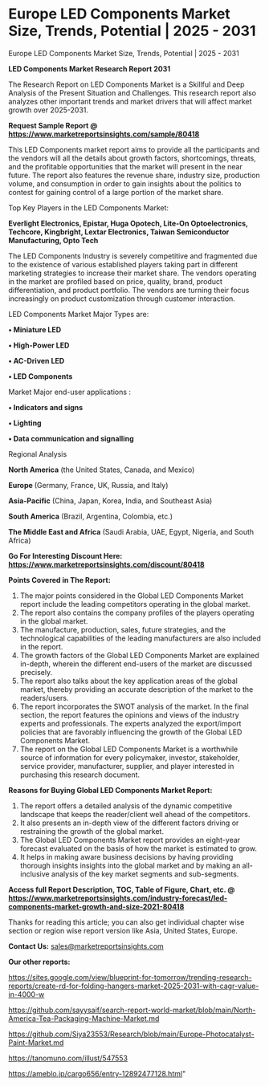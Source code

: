 # Europe LED Components Market Size, Trends, Potential | 2025 - 2031
Europe LED Components Market Size, Trends, Potential | 2025 - 2031

<strong>LED Components Market Research Report 2031</strong>

The Research Report on LED Components Market is a Skillful and Deep Analysis of the Present Situation and Challenges. This research report also analyzes other important trends and market drivers that will affect market growth over 2025-2031.

<strong>Request Sample Report @ <a href=https://www.marketreportsinsights.com/sample/80418>https://www.marketreportsinsights.com/sample/80418</a></strong>

This LED Components market report aims to provide all the participants and the vendors will all the details about growth factors, shortcomings, threats, and the profitable opportunities that the market will present in the near future. The report also features the revenue share, industry size, production volume, and consumption in order to gain insights about the politics to contest for gaining control of a large portion of the market share.

Top Key Players in the LED Components Market:

<strong>Everlight Electronics, Epistar, Huga Opotech, Lite-On Optoelectronics, Techcore, Kingbright, Lextar Electronics, Taiwan Semiconductor Manufacturing, Opto Tech</strong>

The LED Components Industry is severely competitive and fragmented due to the existence of various established players taking part in different marketing strategies to increase their market share. The vendors operating in the market are profiled based on price, quality, brand, product differentiation, and product portfolio. The vendors are turning their focus increasingly on product customization through customer interaction.

LED Components Market Major Types are:

<strong>• Miniature LED

• High-Power LED

• AC-Driven LED

• LED Components</strong>

Market Major end-user applications :

<strong>• Indicators and signs

• Lighting

• Data communication and signalling</strong>

Regional Analysis

</u><strong><b>North America</b></strong> (the United States, Canada, and Mexico)

<strong><b>Europe </b></strong>(Germany, France, UK, Russia, and Italy)

<strong><b>Asia-Pacific</b></strong> (China, Japan, Korea, India, and Southeast Asia)

<strong><b>South America</b></strong> (Brazil, Argentina, Colombia, etc.)

<strong><b>The Middle East and Africa</b></strong> (Saudi Arabia, UAE, Egypt, Nigeria, and South Africa)

<strong>Go For Interesting Discount Here: <a href=https://www.marketreportsinsights.com/discount/80418>https://www.marketreportsinsights.com/discount/80418</a></strong>

<strong>Points Covered in The Report:</strong>
<ol>
  <li>The major points considered in the Global LED Components Market report include the leading competitors operating in the global market.</li>
  <li>The report also contains the company profiles of the players operating in the global market.</li>
  <li>The manufacture, production, sales, future strategies, and the technological capabilities of the leading manufacturers are also included in the report.</li>
  <li>The growth factors of the Global LED Components Market are explained in-depth, wherein the different end-users of the market are discussed precisely.</li>
  <li>The report also talks about the key application areas of the global market, thereby providing an accurate description of the market to the readers/users.</li>
  <li>The report incorporates the SWOT analysis of the market. In the final section, the report features the opinions and views of the industry experts and professionals. The experts analyzed the export/import policies that are favorably influencing the growth of the Global LED Components Market.</li>
  <li>The report on the Global LED Components Market is a worthwhile source of information for every policymaker, investor, stakeholder, service provider, manufacturer, supplier, and player interested in purchasing this research document.</li>
</ol>
<strong>Reasons for Buying Global LED Components Market Report:</strong>

<ol>
  <li>The report offers a detailed analysis of the dynamic competitive landscape that keeps the reader/client well ahead of the competitors.</li>
  <li>It also presents an in-depth view of the different factors driving or restraining the growth of the global market.</li>
  <li>The Global LED Components Market report provides an eight-year forecast evaluated on the basis of how the market is estimated to grow.</li>
  <li>It helps in making aware business decisions by having providing thorough insights insights into the global market and by making an all-inclusive analysis of the key market segments and sub-segments.</li>
</ol>
<strong>Access full Report Description, TOC, Table of Figure, Chart, etc. @ <a href=https://www.marketreportsinsights.com/industry-forecast/led-components-market-growth-and-size-2021-80418>https://www.marketreportsinsights.com/industry-forecast/led-components-market-growth-and-size-2021-80418</a></strong>


Thanks for reading this article; you can also get individual chapter wise section or region wise report version like Asia, United States, Europe.

<strong>Contact Us:</strong>
sales@marketreportsinsights.com

<strong>Our other reports:</strong>

<a href=https://sites.google.com/view/blueprint-for-tomorrow/trending-research-reports/create-rd-for-folding-hangers-market-2025-2031-with-cagr-value-in-4000-w>https://sites.google.com/view/blueprint-for-tomorrow/trending-research-reports/create-rd-for-folding-hangers-market-2025-2031-with-cagr-value-in-4000-w</a>

<a href=https://github.com/sayysaif/search-report-world-market/blob/main/North-America-Tea-Packaging-Machine-Market.md>https://github.com/sayysaif/search-report-world-market/blob/main/North-America-Tea-Packaging-Machine-Market.md</a>

<a href=https://github.com/Siya23553/Research/blob/main/Europe-Photocatalyst-Paint-Market.md>https://github.com/Siya23553/Research/blob/main/Europe-Photocatalyst-Paint-Market.md</a>

<a href=https://tanomuno.com/illust/547553>https://tanomuno.com/illust/547553</a>

<a href=https://ameblo.jp/cargo656/entry-12892477128.html>https://ameblo.jp/cargo656/entry-12892477128.html</a>"
